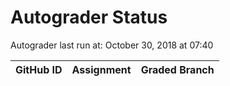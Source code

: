# Autograder Status
Autograder last run at: October 30, 2018 at 07:40

| GitHub ID | Assignment | Graded Branch |
|-----------|------------|---------------|
